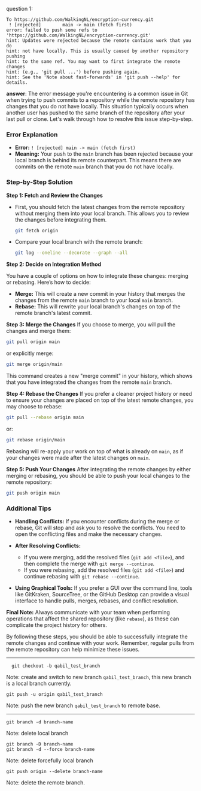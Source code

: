 question 1:
```
To https://github.com/WalkingNL/encryption-currency.git
 ! [rejected]        main -> main (fetch first)
error: failed to push some refs to 'https://github.com/WalkingNL/encryption-currency.git'
hint: Updates were rejected because the remote contains work that you do
hint: not have locally. This is usually caused by another repository pushing
hint: to the same ref. You may want to first integrate the remote changes
hint: (e.g., 'git pull ...') before pushing again.
hint: See the 'Note about fast-forwards' in 'git push --help' for details.
```
**answer**: The error message you're encountering is a common issue in Git when trying to push commits to a repository while the remote repository has changes that you do not have locally. This situation typically occurs when another user has pushed to the same branch of the repository after your last pull or clone. Let's walk through how to resolve this issue step-by-step.

### Error Explanation

- **Error:** `! [rejected] main -> main (fetch first)`
- **Meaning:** Your push to the `main` branch has been rejected because your local branch is behind its remote counterpart. This means there are commits on the remote `main` branch that you do not have locally.

### Step-by-Step Solution

**Step 1: Fetch and Review the Changes**
- First, you should fetch the latest changes from the remote repository without merging them into your local branch. This allows you to review the changes before integrating them.
  ```bash
  git fetch origin
  ```

- Compare your local branch with the remote branch:
  ```bash
  git log --oneline --decorate --graph --all
  ```

**Step 2: Decide on Integration Method**

You have a couple of options on how to integrate these changes: merging or rebasing. Here’s how to decide:
- **Merge:** This will create a new commit in your history that merges the changes from the remote `main` branch to your local `main` branch.
- **Rebase:** This will rewrite your local branch's changes on top of the remote branch's latest commit.

**Step 3: Merge the Changes**
If you choose to merge, you will pull the changes and merge them:
```bash
git pull origin main
```
or explicitly merge:
```bash
git merge origin/main
```
This command creates a new "merge commit" in your history, which shows that you have integrated the changes from the remote `main` branch.

**Step 4: Rebase the Changes**
If you prefer a cleaner project history or need to ensure your changes are placed on top of the latest remote changes, you may choose to rebase:
```bash
git pull --rebase origin main
```
or:
```bash
git rebase origin/main
```
Rebasing will re-apply your work on top of what is already on `main`, as if your changes were made after the latest changes on `main`.

**Step 5: Push Your Changes**
After integrating the remote changes by either merging or rebasing, you should be able to push your local changes to the remote repository:
```bash
git push origin main
```

### Additional Tips

- **Handling Conflicts:** If you encounter conflicts during the merge or rebase, Git will stop and ask you to resolve the conflicts. You need to open the conflicting files and make the necessary changes.
- **After Resolving Conflicts:**
  - If you were merging, add the resolved files (`git add <file>`), and then complete the merge with `git merge --continue`.
  - If you were rebasing, add the resolved files (`git add <file>`) and continue rebasing with `git rebase --continue`.

- **Using Graphical Tools:** If you prefer a GUI over the command line, tools like GitKraken, SourceTree, or the GitHub Desktop can provide a visual interface to handle pulls, merges, rebases, and conflict resolution.

**Final Note:** Always communicate with your team when performing operations that affect the shared repository (like `rebase`), as these can complicate the project history for others.

By following these steps, you should be able to successfully integrate the remote changes and continue with your work. Remember, regular pulls from the remote repository can help minimize these issues.

---
```
  git checkout -b qabil_test_branch
```
Note: create and switch to new branch `qabil_test_branch`, this new branch is a local branch currently.

```
git push -u origin qabil_test_branch
```
Note: push the new branch `qabil_test_branch` to remote base.

---
```
git branch -d branch-name
```
Note: delete local branch

```
git branch -D branch-name
git branch -d --force branch-name
```
Note: delete forcefully local branch

```
git push origin --delete branch-name
```
Note: delete the remote branch.

